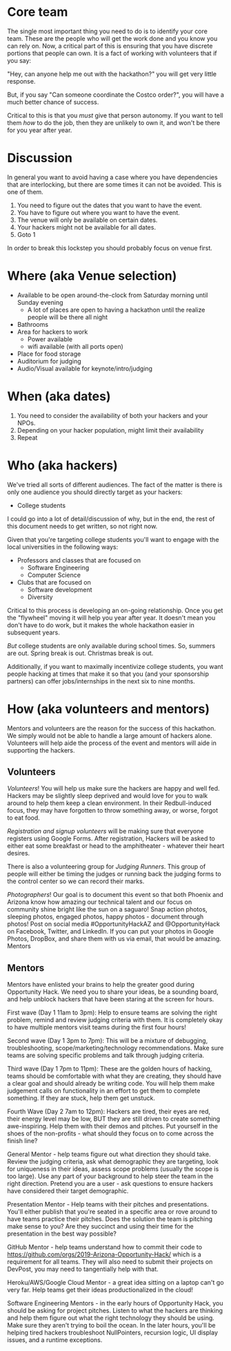 # Core team

The single most important thing you need to do is to identify your core team.  These are the people who will get the work done and you know you can rely on.  Now, a critical part of this is ensuring that you have discrete portions that people can own.  It is a fact of working with volunteers that if you say:

"Hey, can anyone help me out with the hackathon?" you will get very little response.

But, if you say "Can someone coordinate the Costco order?", you will have a much better chance of success.

Critical to this is that you *must* give that person autonomy.  If you want to tell them _how_ to do the job, then they are unlikely to own it, and won't be there for you year after year.


# Discussion

In general you want to avoid having a case where you have dependencies that are interlocking, but there are some times it can not be avoided.  This is one of them.

1. You need to figure out the dates that you want to have the event.
2. You have to figure out where you want to have the event.
3. The venue will only be available on certain dates.
4. Your hackers might not be available for all dates.
5. Goto 1

In order to break this lockstep you should probably focus on venue first.

# Where (aka Venue selection)

* Available to be open around-the-clock from Saturday morning until Sunday evening
  * A lot of places are open to having a hackathon until the realize people will be there all night
* Bathrooms
* Area for hackers to work
  * Power available
  * wifi available (with all ports open)
* Place for food storage
* Auditorium for judging
* Audio/Visual available for keynote/intro/judging

# When (aka dates)

1. You need to consider the availability of both your hackers and your NPOs.
2. Depending on your hacker population, might limit their availability
3. Repeat

# Who (aka hackers)

We've tried all sorts of different audiences.  The fact of the matter is there is only one audience you should directly target as your hackers:
* College students

I could go into a lot of detail/discussion of why, but in the end, the rest of this document needs to get written, so not right now.

Given that you're targeting college students you'll want to engage with the local universities in the following ways:
* Professors and classes that are focused on
  * Software Engineering
  * Computer Science
* Clubs that are focused on
  * Software development
  * Diversity

Critical to this process is developing an on-going relationship.  Once you get the "flywheel" moving it will help you year after year.  It doesn't mean you don't have to do work, but it makes the whole hackathon easier in subsequent years.

*But* college students are only available during school times.  So, summers are out.  Spring break is out.  Christmas break is out.

Additionally, if you want to maximally incentivize college students, you want people hacking at times that make it so that you (and your sponsorship partners) can offer jobs/internships in the next six to nine months.

# How (aka volunteers and mentors)
Mentors and volunteers are the reason for the success of this hackathon. We simply would not be able to handle a large amount of hackers alone. Volunteers will help aide the process of the event and mentors will aide in supporting the hackers.

## Volunteers

*Volunteers*! You will help us make sure the hackers are happy and well fed. Hackers may be slightly sleep deprived and would love for you to walk around to help them keep a clean environment. In their Redbull-induced focus, they may have forgotten to throw something away, or worse, forgot to eat food.

*Registration and signup volunteers* will be making sure that everyone registers using Google Forms.  After registration, Hackers will be asked to either eat some breakfast or head to the amphitheater - whatever their heart desires.

There is also a volunteering group for *Judging Runners*. This group of people will either be timing the judges or running back the judging forms to the control center so we can record their marks.

*Photographers*! Our goal is to document this event so that both Phoenix and Arizona know how amazing our technical talent and our focus on community shine bright like the sun on a saguaro! Snap action photos, sleeping photos, engaged photos, happy photos - document through photos! Post on social media #OpportunityHackAZ and @OpportunityHack on Facebook, Twitter, and LinkedIn.  If you can put your photos in Google Photos, DropBox, and share them with us via email, that would be amazing.
Mentors

## Mentors
Mentors have enlisted your brains to help the greater good during Opportunity Hack. We need you to share your ideas, be a sounding board, and help unblock hackers that have been staring at the screen for hours.

First wave (Day 1 11am to 3pm): Help to ensure teams are solving the right problem, remind and review judging criteria with them. It is completely okay to have multiple mentors visit teams during the first four hours!

Second wave (Day 1 3pm to 7pm): This will be a mixture of debugging, troubleshooting, scope/marketing/technology recommendations. Make sure teams are solving specific problems and talk through judging criteria.

Third wave (Day 1 7pm to 11pm): These are the golden hours of hacking, teams should be comfortable with what they are creating, they should have a clear goal and should already be writing code. You will help them make judgement calls on functionality in an effort to get them to complete something. If they are stuck, help them get unstuck.

Fourth Wave (Day 2 7am to 12pm): Hackers are tired, their eyes are red, their energy level may be low, BUT they are still driven to create something awe-inspiring. Help them with their demos and pitches. Put yourself in the shoes of the non-profits - what should they focus on to come across the finish line?

General Mentor - help teams figure out what direction they should take. Review the judging criteria, ask what demographic they are targeting, look for uniqueness in their ideas, assess scope problems (usually the scope is too large). Use any part of your background to help steer the team in the right direction. Pretend you are a user - ask questions to ensure hackers have considered their target demographic.

Presentation Mentor - Help teams with their pitches and presentations. You'll either publish that you're seated in a specific area or rove around to have teams practice their pitches. Does the solution the team is pitching make sense to you? Are they succinct and using their time for the presentation in the best way possible?

GitHub Mentor - help teams understand how to commit their code to https://github.com/orgs/2019-Arizona-Opportunity-Hack/ which is a requirement for all teams. They will also need to submit their projects on DevPost, you may need to tangentially help with that.

Heroku/AWS/Google Cloud Mentor - a great idea sitting on a laptop can't go very far. Help teams get their ideas productionalized in the cloud!

Software Engineering Mentors - in the early hours of Opportunity Hack, you should be asking for project pitches. Listen to what the hackers are thinking and help them figure out what the right technology they should be using. Make sure they aren't trying to boil the ocean. In the later hours, you'll be helping tired hackers troubleshoot NullPointers, recursion logic, UI display issues, and a runtime exceptions.

